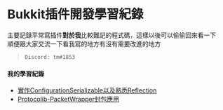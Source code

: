 # Bukkit插件開發學習紀錄
主要記錄平常寫插件**對於我**比較難記的程式碼，這樣以後可以偷偷回來看一下  
順便跟大家交流一下看我寫的地方有沒有需要改進的地方  
> `Discord: tm#1853`

#### 我的學習紀錄
* [實作ConfigurationSerializable以及熟悉Reflection][learn_config_reflection]
* [Protocolib-PacketWrapper封包應用][learn_wrapper]

[learn_config_reflection]: https://github.com/class70636/Plugin-Development-Learning-Record/blob/master/ConfigurationSerializable%20and%20Reflection.md
[learn_wrapper]: https://github.com/class70636/Plugin-Development-Learning-Record/blob/master/PacketWrapper_Application.md
